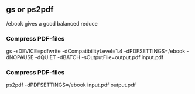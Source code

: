 ## gs or ps2pdf
/ebook gives a good balanced reduce

### Compress PDF-files

gs -sDEVICE=pdfwrite -dCompatibilityLevel=1.4 -dPDFSETTINGS=/ebook -dNOPAUSE -dQUIET -dBATCH -sOutputFile=output.pdf input.pdf

### Compress PDF-files

ps2pdf -dPDFSETTINGS=/ebook input.pdf output.pdf
